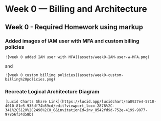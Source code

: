 # Week 0 — Billing and Architecture

## Week 0 - Required Homework using markup

### Added images of IAM user with MFA and custom billing policies

```
![week 0 added IAM user with MFA](assets/week0-IAM-user-w-MFA.png)
```

and
```
![week 0 custom billing policies](assets/week0-custom-billing%20policies.png)
```

### Recreate Logical Architecture Diagram

```
[Lucid Charts Share Link](https://lucid.app/lucidchart/4a8927e4-5710-4010-81e5-935df74b59cd/edit?viewport_loc=-2878%2C-341%2C5120%2C2496%2C0_0&invitationId=inv_8542fd9d-752e-4199-9077-97856f34d58b)
```
